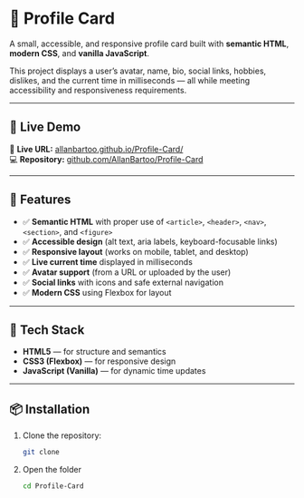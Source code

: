 # 🪪 Profile Card
A small, accessible, and responsive profile card built with **semantic HTML**, **modern CSS**, and **vanilla JavaScript**.

This project displays a user’s avatar, name, bio, social links, hobbies, dislikes, and the current time in milliseconds — all while meeting accessibility and responsiveness requirements.

---

## 🚀 Live Demo
🔗 **Live URL:** [allanbartoo.github.io/Profile-Card/](https://allanbartoo.github.io/Profile-Card/)  
💻 **Repository:** [github.com/AllanBartoo/Profile-Card](https://github.com/AllanBartoo/Profile-Card)

---

## 🧠 Features
- ✅ **Semantic HTML** with proper use of `<article>`, `<header>`, `<nav>`, `<section>`, and `<figure>`
- ✅ **Accessible design** (alt text, aria labels, keyboard-focusable links)
- ✅ **Responsive layout** (works on mobile, tablet, and desktop)
- ✅ **Live current time** displayed in milliseconds
- ✅ **Avatar support** (from a URL or uploaded by the user)
- ✅ **Social links** with icons and safe external navigation
- ✅ **Modern CSS** using Flexbox for layout

---

## 🧱 Tech Stack
- **HTML5** — for structure and semantics  
- **CSS3 (Flexbox)** — for responsive design  
- **JavaScript (Vanilla)** — for dynamic time updates  

---

## 📦 Installation
1. Clone the repository:
    ```bash
    git clone

2. Open the folder
    ```bash
    cd Profile-Card
